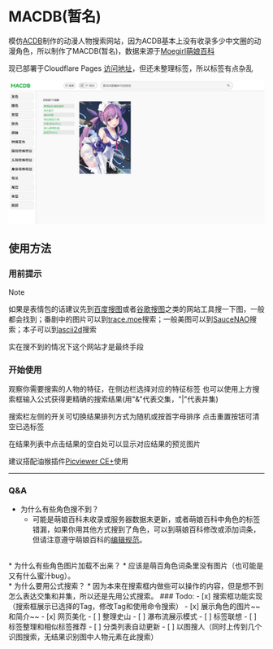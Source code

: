 # MACDB(暂名)

模仿[ACDB](https://www.animecharactersdatabase.com)制作的动漫人物搜索网站，因为ACDB基本上没有收录多少中文圈的动漫角色，所以制作了MACDB(暂名)，数据来源于[Moegirl萌娘百科](https://moegirl.org)

现已部署于Cloudflare Pages [访问地址](https://macdb-test.pages.dev)，但还未整理标签，所以标签有点杂乱

![阿夸😭😭😭](/readme/32e6c0ef-ca0c-4554-944a-8023ad1933d1.png)
## 使用方法
### 用前提示
> [!NOTE]
> 如果是表情包的话建议先到[百度搜图](https://image.baidu.com/)或者[谷歌搜图](https://google.com)之类的网站工具搜一下图，一般都会找到；番剧中的图片可以到[trace.moe](https://trace.moe/)搜索；一般美图可以到[SauceNAO](https://saucenao.com/)搜索；本子可以到[ascii2d](https://ascii2d.net/)搜索
> 
> 实在搜不到的情况下这个网站才是最终手段
### 开始使用
观察你需要搜索的人物的特征，在侧边栏选择对应的特征标签
也可以使用上方搜索框输入公式获得更精确的搜索结果(用"&"代表交集，"|"代表并集)

搜索栏左侧的开关可切换结果排列方式为随机或按首字母排序
点击重置按钮可清空已选标签

在结果列表中点击结果的空白处可以显示对应结果的预览图片

建议搭配油猴插件[Picviewer CE+](https://greasyfork.org/zh-CN/scripts/24204-picviewer-ce)使用

---
### Q&A
* 为什么有些角色搜不到？
  * 可能是萌娘百科未收录或服务器数据未更新，或者萌娘百科中角色的标签错漏，如果你用其他方式搜到了角色，可以到萌娘百科修改或添加词条，但请注意遵守萌娘百科的[编辑规范](https://zh.moegirl.org.cn/萌娘百科:编辑规范)。
<br>
* 为什么有些角色图片加载不出来？
  * 应该是萌百角色词条里没有图片（也可能是又有什么蜜汁bug）。
<br>
* 为什么要用公式搜索？
  * 因为本来在搜索框内做些可以操作的内容，但是想不到怎么表达交集和并集，所以还是先用公式搜索。
### Todo:
- [x] 搜索框功能实现（搜索框展示已选择的Tag，修改Tag和使用命令搜索）
- [x] 展示角色的图片~~和简介~~
- [x] 网页美化
- [ ] 整理史山
- [ ] 瀑布流展示模式
- [ ] 标签联想
- [ ] 标签整理和相似标签推荐
- [ ] 分类列表自动更新
- [ ] 以图搜人（同时上传到几个识图搜索，无结果识别图中人物元素在此搜索）

